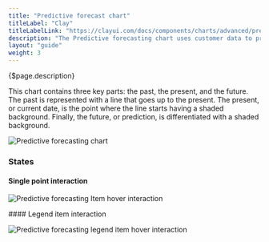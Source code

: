 ```yaml
---
title: "Predictive forecast chart"
titleLabel: "Clay"
titleLabelLink: "https://clayui.com/docs/components/charts/advanced/predictive-forecasting.html"
description: "The Predictive forecasting chart uses customer data to predict future data with a declared margin of error."
layout: "guide"
weight: 3
---
```


<div class="page-description">{$page.description}</div>

This chart contains three key parts: the past, the present, and the future. The past is represented with a line that goes up to the present. The present, or current date, is the point where the line starts having a shaded background. Finally, the future, or prediction, is differentiated with a shaded background.

![Predictive forecasting chart](../../../images/ChartPredictiveForcDefault.jpg)


### States

#### Single point interaction

![Predictive forecasting Item hover interaction](../../../images/ChartPredictiveForcItem.jpg)


#### Legend item interaction

![Predictive forecasting legend item hover interaction](../../../images/ChartPredictiveForcLegend.jpg)